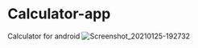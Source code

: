 # Calculator-app
Calculator for android
![Screenshot_20210125-192732](https://user-images.githubusercontent.com/60045349/105734904-2b12cf80-5f44-11eb-8588-0c675c2e05c9.png)
